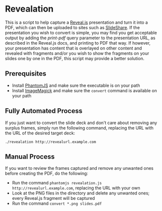 Revealation
===========

This is a script to help capture a [Reveal.js](https://github.com/hakimel/reveal.js) presentation and turn it into a PDF, which can then be uploaded to sites such as [SlideShare](www.slideshare.net). If the presentation you wish to convert is simple, you may find you get acceptable output by adding the _print-pdf_ query parameter to the presentation URL, as described in the Reveal.js docs, and printing to PDF that way. If however, your presentation has content that is overlayed on other content and revealed with fragments and/or you wish to show the fragments on your slides one by one in the PDF, this script may provide a better solution.

## Prerequisites

- Install [PhantomJS](http://phantomjs.org) and make sure the executable is on your path 
- Install [ImageMagick](www.imagemagick.org) and make sure the `convert` command is available on your path 

## Fully Automated Process

If you just want to convert the slide deck and don't care about removing any surplus frames, simply run the following command, replacing the URL with the URL of the desired target deck:

    ./revealation http://revealurl.example.com

## Manual Process 

If you want to review the frames captured and remove any unwanted ones before creating the PDF, do the following:

- Run the command `phantomjs revealation.js http://revealurl.example.com`, replacing the URL with your own 
- Look at the PNG files in the directory and delete any unwanted ones; every Reveal.js fragment will be captured
- Run the command `convert *.png slides.pdf`

